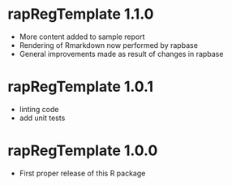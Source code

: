 # rapRegTemplate 1.1.0

* More content added to sample report
* Rendering of Rmarkdown now performed by rapbase
* General improvements made as result of changes in rapbase

# rapRegTemplate 1.0.1

* linting code
* add unit tests

# rapRegTemplate 1.0.0

* First proper release of this R package
